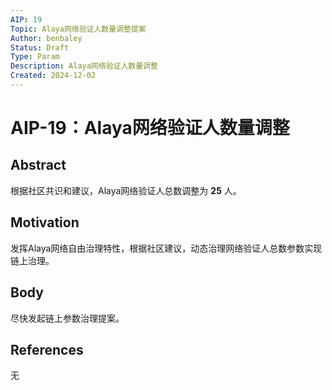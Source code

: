 ```yaml
---
AIP: 19
Topic: Alaya网络验证人数量调整提案
Author: benbaley
Status: Draft 
Type: Param
Description: Alaya网络验证人数量调整
Created: 2024-12-02
---
```


# AIP-19：Alaya网络验证人数量调整

## Abstract

根据社区共识和建议，Alaya网络验证人总数调整为 **25** 人。

## Motivation

发挥Alaya网络自由治理特性，根据社区建议，动态治理网络验证人总数参数实现链上治理。

## Body

尽快发起链上参数治理提案。

## References

无
